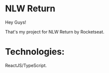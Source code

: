 # NLW Return

Hey Guys!

That's my project for NLW Return by Rocketseat.


<div class="Title">
<h1> Technologies: </h1>
<p> ReactJS/TypeScript.</p>
</div>

<!-- Hendell Costa -->


